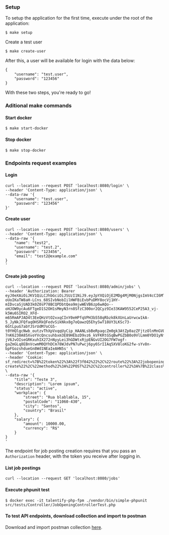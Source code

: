 ### Setup

To setup the application for the first time, execute under the root of the application:

```$ make setup```

Create a test user

```$ make create-user```

After this, a user will be available for login with the data below:
```
{
    "username": "test.user", 
    "password": "123456"
}
``` 

With these two steps, you're ready to go!

### Aditional make commands

#### Start docker
```$ make start-docker```

#### Stop docker
```$ make stop-docker```

### Endpoints request examples

#### Login
```
curl --location --request POST 'localhost:8080/login' \
--header 'Content-Type: application/json' \
--data-raw '{
    "username": "test.user",
    "password": "123456"
}'
```


#### Create user
```
curl --location --request POST 'localhost:8080/users' \
--header 'Content-Type: application/json' \
--data-raw '{
    "name": "test2",
    "username": "test.2",
    "password": "123456",
    "email": "test2@example.com"
}
'
```

#### Create job posting
```
curl --location --request POST 'localhost:8080/admin/jobs' \
--header 'Authorization: Bearer eyJ0eXAiOiJKV1QiLCJhbGciOiJSUzI1NiJ9.eyJpYXQiOjE2MDg4MjM0NjgsImV4cCI6MTYwODgyNzA2OCwicm9sZXMiOltdLCJ1c2VybmFtZSI6InJ1YmVucy5jb3JyZWRvciJ9.Cn7UKy-oUoIKaTW8aH-LCns_68SIvbNobIilHWFBiEvbPuDMY8ocVj1HY-mIDvcaSjUAD3k0Z0sP78BCQPDbtQea9mjwWEVB6zp6wAQo--oHJOW9ycAu6FTgeD1S2OH1sMmyN3rn8SfzC300or2QCyz9Ie33KAW9552CeP25A3_vj-k5Wu6SIRO2_XFd-m65RmAPJAD4t3EeQHzVtO2xxqCInY0eHPfqVPH3b558qRbzk8kXUnLaUrwcw1kA-5_JyNkJFQfaqOHSRkQFedvSikNkx8g7oQawzQ5EhySwT18UY3LKSc73-6GtLpuG7abYJSrUdM7oCG5-t0YHQlgcNwb_outzvThXpVxqqUyCip_HAANLsbBeRpaqcZm0gk3AtZp0azZFjtzOlnMnGVQCPT3g0ZCMR7_QOwI4X0l30QUAVgKvvQx9BhVnYu-7nK6230A85XvoYVcQncsuhbxm3E89HEbzD9vz6_kVFKRtGSqBwPGZbB0o9VlLmm0YDO1yNfC1I_VOFMV3ILscZm8bN_jK-jV6JvOIseGRKxuhIX272nNyyLei3hGDWtxRjpENGvUI2OG7FW7ogf-gaZmGLq8EBnVcwmM0QYhDCm78WJdvPN7uPwcj6py6SrIIAq5XV8loKG2fw-sYv8n-bpFGozshdueGn8Wd1NEaIeAHN5s' \
--header 'Content-Type: application/json' \
--header 'Cookie: sf_redirect=%7B%22token%22%3A%22f3f042%22%2C%22route%22%3A%22jobopening-create%22%2C%22method%22%3A%22POST%22%2C%22controller%22%3A%7B%22class%22%3A%22App%5C%5CInfra%5C%5CControllers%5C%5CJobOpeningController%22%2C%22method%22%3A%22create%22%2C%22file%22%3A%22%5C%2Fhome%5C%2Fapplication%5C%2Fsrc%5C%2FInfra%5C%2FControllers%5C%2FJobOpeningController.php%22%2C%22line%22%3A23%7D%2C%22status_code%22%3A201%2C%22status_text%22%3A%22Created%22%7D' \
--data-raw '{
    "title": "Teste 3",
    "description": "Lorem ipsum",
    "status": "active",
    "workplace": {
        "street": "Rua blablabla, 15",
        "postalCode": "11060-430",
        "city": "Santos",
        "country": "Brasil"
    },
    "salary": {
        "amount": 10000.00,
        "currency": "R$"
    }
}
'
```

The endpoint for job posting creation requires that you pass an `Authorization` header, with the token you receive after logging in.


#### List job postings
```
curl --location --request GET 'localhost:8080/jobs'
```

#### Execute phpunit test
```
$ docker exec -it talentify-php-fpm ./vendor/bin/simple-phpunit src/tests/Controller/JobOpeningControllerTest.php
```

#### To test API endpoints, download collection and import to postman

Download and import postman collection [here](postman_collection.json).